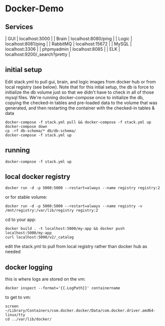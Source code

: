 # Docker-Demo
## Services
| GUI        | localhost:3000                       |
| Brain      | localhost:8080/ping                  |
| Logic      | localhost:8081/ping                  |
| RabbitMQ   | localhost:15672                      |
| MySQL      | localhost:3306                       |
| phpmyadmin | localhost:8085                       |
| ELK        | localhost:9200/_search?pretty 		|

## initial setup
Edit stack.yml to pull gui, brain, and logic images from docker hub or from local registry (see below).
Note that for this intial setup, the db is force to initialize the db volume just so that we didn't have to check in all of those mysql files. We're running docker-compose once to initialize the db, copying the checked-in tables and pre-loaded data to the volume that was generated, and then restarting the container with the checked-in tables & data
```
docker-compose -f stack.yml pull && docker-compose -f stack.yml up
docker-compose down
cp -rf db-schema/* db/db-schema/
docker-compose -f stack.yml up
```
## running
```
docker-compose -f stack.yml up
```

## local docker registry
<!-- https://docs.docker.com/registry/deploying/#copy-an-image-from-docker-hub-to-your-registry -->
```
docker run -d -p 5000:5000 --restart=always --name registry registry:2
```
or for stable volume:
```
docker run -d -p 5000:5000 --restart=always --name registry -v /mnt/registry:/var/lib/registry registry:2
```
cd to your app:
```
docker build . -t localhost:5000/my-app && docker push localhost:5000/my-app
curl localhost:5000/v2/_catalog
```
edit the stack.yml to pull from local registry rather than docker hub as needed

## docker logging
this is where logs are stored on the vm:
```
docker inspect --format='{{.LogPath}}' containername
```
to get to vm:
```
screen ~/Library/Containers/com.docker.docker/Data/com.docker.driver.amd64-linux/tty
cd ../var/lib/docker/
```

